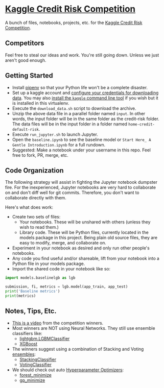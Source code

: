 # [Kaggle Credit Risk Competition](https://www.kaggle.com/c/home-credit-default-risk/)
A bunch of files, notebooks, projects, etc. for the [Kaggle Credit Risk Competition](https://www.kaggle.com/c/home-credit-default-risk/).

## Competitors
Feel free to steal our ideas and work. You're still going down. Unless we just aren't good enough.

## Getting Started

 * Install [pipenv](https://pipenv-fork.readthedocs.io/en/latest/) so that your Python life won't be a complete disaster.
 * Set up a kaggle account and [configure your credentials for downloading data](https://github.com/Kaggle/kaggle-api#api-credentials). You may also [install the `kaggle` command line tool](https://github.com/Kaggle/kaggle-api) if you wish but it is installed in this virtualenv.
 * Execute the `download_data.sh` script to download the archive.
 * Unzip the above data file in a parallel folder named `input`. In other words, the input folder will be in the same folder as the credit-risk folder. The data files will be in the input folder in a folder named `home-credit-default-risk`.
 * Execute `run_jupyter.sh` to launch Jupyter.
 * Open the `baseline.ipynb` to see the baseline model or `Start Here_ A Gentle Introduction.ipynb` for a full rundown.
 * Suggested: Make a notebook under your username in this repo. Feel free to fork, PR, merge, etc.
 
## Code Organization
The following strategy will assist in fighting the Jupyter notebook dumpster fire. For the inexperienced, Jupyter notebooks are very hard to collaborate on and don't diff well for git commits. Therefore, you don't want to collaborate directly with them.

Here's what does work:

 * Create two sets of files:
   * Your notebooks. These will be unshared with others (unless they wish to read them.)
   * Library code. These will be Python files, currently located in the models package in this project. Being plain old source files, they are easy to modify, merge, and collaborate on.
 * Experiment in your notebook as desired and only run other people's notebooks.
 * Any code you find useful and/or shareable, lift from your notebook into a Python file in your models package.
 * Import the shared code in your notebook like so:
 
```python
import models.baselinelgb as lgb

submission, fi, metrics = lgb.model(app_train, app_test)
print('Baseline metrics')
print(metrics)
```

## Notes, Tips, Etc.

 * [This is a video](https://www.youtube.com/watch?v=7665INW4I5g&feature=youtu.be) from the competition winners.
 * Most winners are NOT using Neural Networks. They still use ensemble classifiers like:
   * [lightgbm.LGBMClassifier](https://lightgbm.readthedocs.io/en/latest/pythonapi/lightgbm.LGBMClassifier.html)
   * [XGBoost](https://xgboost.readthedocs.io/en/latest/)
 * The winners suggest using a combination of Stacking and Voting [ensembles](https://scikit-learn.org/stable/modules/classes.html#module-sklearn.ensemble):
   * [StackingClassifier](https://scikit-learn.org/stable/modules/generated/sklearn.ensemble.StackingClassifier.html)
   * [VotingClassifier](https://scikit-learn.org/stable/modules/generated/sklearn.ensemble.VotingClassifier.html)
 * We should check out auto [Hyperparameter Optimizers](https://neptune.ai/blog/scikit-optimize):
   * [forest_minimize](https://scikit-optimize.github.io/stable/modules/generated/skopt.forest_minimize.html)
   * [gp_minimize](https://scikit-optimize.github.io/stable/modules/generated/skopt.gp_minimize.html)
